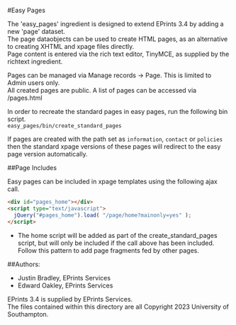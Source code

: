 #Easy Pages

The 'easy_pages' ingredient is designed to extend EPrints 3.4 by adding a new 'page' dataset.\
The page dataobjects can be used to create HTML pages, as an alternative to creating XHTML and xpage files directly.\
Page content is entered via the rich text editor, TinyMCE, as supplied by the richtext ingredient.

Pages can be managed via Manage records -> Page.  This is limited to Admin users only.\
All created pages are public.  A list of pages can be accessed via /pages.html

In order to recreate the standard pages in easy pages, run the following bin script.\
`easy_pages/bin/create_standard_pages`

If pages are created with the path set as `information`, `contact` or `policies` then the standard xpage versions of these pages will redirect to the easy page version automatically.

##Page Includes

Easy pages can be included in xpage templates using the following ajax call. 

```html
<div id="pages_home"></div>
<script type="text/javascript">
  jQuery("#pages_home").load( "/page/home?mainonly=yes" );
</script>
```

- The home script will be added as part of the create_standard_pages script, but will only be included if the call above has been included. Follow this pattern to add page fragments fed by other pages.

##Authors:
- Justin Bradley, EPrints Services
- Edward Oakley, EPrints Services

EPrints 3.4 is supplied by EPrints Services.\
The files contained within this directory are all Copyright 2023 University of Southampton.
